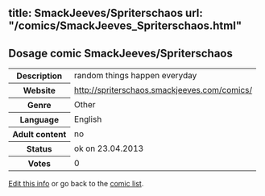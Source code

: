 title: SmackJeeves/Spriterschaos
url: "/comics/SmackJeeves_Spriterschaos.html"
---
Dosage comic SmackJeeves/Spriterschaos
-----------------------------------------

<p id="msg"></p>
<script type="text/javascript">
if (window.location.search === '?edit_info_mail=sent_ok') {
  var elem = document.getElementById("msg");
  elem.innerHTML = 'Edited information sucessfully sent.';
  elem.className = 'ok';
}
</script>
<table class="comicinfo">
<tr>
<th>Description</th><td>random things happen everyday</td>
</tr>
<tr>
<th>Website</th><td><a href="http://spriterschaos.smackjeeves.com/comics/">http://spriterschaos.smackjeeves.com/comics/</a></td>
</tr>
<tr>
<th>Genre</th><td>Other</td>
</tr>
<tr>
<th>Language</th><td>English</td>
</tr>
<tr>
<th>Adult content</th><td>no</td>
</tr>
<tr>
<th>Status</th><td>ok on 23.04.2013</td>
</tr>
<tr>
<th>Votes</th><td>0</td>
</tr>
</table>

[Edit this info](SmackJeeves_Spriterschaos_edit.html) or go back to the [comic list](../comic-index.html).

